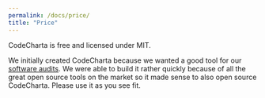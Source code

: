 ```yaml
---
permalink: /docs/price/
title: "Price"
---
```


CodeCharta is free and licensed under MIT.

We initially created CodeCharta because we wanted a good tool for our [software audits](https://www.maibornwolff.de/software-audits). We were able to build it rather quickly because of all the great open source tools on the market so it made sense to also open source CodeCharta. Please use it as you see fit.
